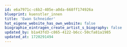 ```yaml
---
id: e6a7971c-c6b2-405e-a0da-668ff174926a
blueprint: kuenstler_innen
title: 'Ewan Schneider'
hat_eigene_website_has_own_website: false
biographie_eintragen_create_artist_s_biography: false
updated_by: b1a43fd3-c865-4122-b6cc-50cfa81a1985
updated_at: 1720291494
---
```

